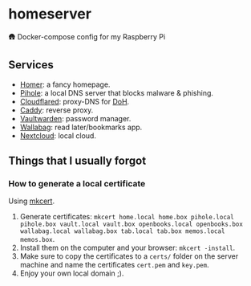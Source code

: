 # homeserver
🛖 Docker-compose config for my Raspberry Pi

## Services
* [Homer](https://github.com/bastienwirtz/homer): a fancy homepage.
* [Pihole](https://github.com/pi-hole/docker-pi-hole): a local DNS server that blocks malware & phishing.
* [Cloudflared](https://github.com/crazy-max/docker-cloudflared): proxy-DNS for [DoH](https://developers.cloudflare.com/1.1.1.1/encryption/dns-over-https/).
* [Caddy](https://hub.docker.com/\_/caddy): reverse proxy.
* [Vaultwarden](https://github.com/dani-garcia/vaultwarden): password manager.
* [Wallabag](https://github.com/wallabag/wallabag): read later/bookmarks app.
* [Nextcloud](https://nextcloud.com/): local cloud.

## Things that I usually forgot

### How to generate a local certificate

Using [mkcert](https://github.com/FiloSottile/mkcert).

1. Generate certificates:
  `mkcert home.local home.box pihole.local pihole.box vault.local vault.box openbooks.local openbooks.box wallabag.local wallabag.box tab.local tab.box memos.local memos.box`.
2. Install them on the computer and your browser:
  `mkcert -install`.
3. Make sure to copy the certificates to a `certs/` folder on the server machine and name the certificates `cert.pem` and `key.pem`.
4. Enjoy your own local domain ;).
